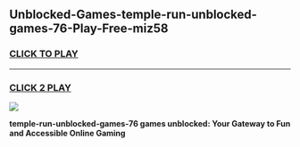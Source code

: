 
## Unblocked-Games-temple-run-unblocked-games-76-Play-Free-miz58
<h3>
<a href="https://premium76.site?title=temple-run-unblocked-games-76&ref=18A1">CLICK TO PLAY</a></h3>
<hr>

<h3>
<a href="https://premium76.site?title=temple-run-unblocked-games-76&ref=18A1">CLICK 2 PLAY</a>
  
</h3>

<a href="https://premium76.site?title=temple-run-unblocked-games-76&ref=18A1"><img src="https://clearcache.store/games.png"></a>


**temple-run-unblocked-games-76 games unblocked: Your Gateway to Fun and Accessible Online Gaming**

